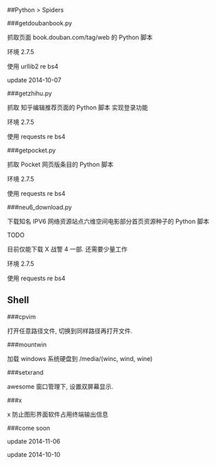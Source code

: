 ##Python > Spiders

###getdoubanbook.py

抓取页面 book.douban.com/tag/web 的 Python 脚本

环境 2.7.5 

使用 urllib2 re bs4

update 2014-10-07

###getzhihu.py

抓取 知乎编辑推荐页面的 Python 脚本 实现登录功能

环境 2.7.5

使用 requests re bs4

###getpocket.py

抓取 Pocket 网页版条目的 Python 脚本

环境 2.7.5

使用 requests re bs4

###neu6_download.py

下载知名 IPV6 网络资源站点六维空间电影部分首页资源种子的 Python 脚本

TODO

目前仅能下载 X 战警 4 一部. 还需要少量工作

环境 2.7.5

使用 requests re bs4

## Shell

###cpvim

打开任意路径文件, 切换到同样路径再打开文件.

###mountwin

加载 windows 系统硬盘到 /media/\(winc, wind, wine\)

###setxrand

awesome 窗口管理下, 设置双屏幕显示.

###x

x <gui soft> 防止图形界面软件占用终端输出信息

###come soon

update 2014-11-06

update 2014-10-10
